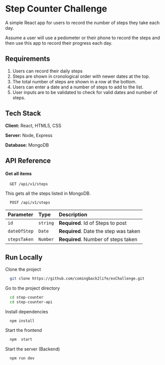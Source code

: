 # Step Counter Challenge

A simple React app for users to record the number of steps they take each day.

Assume a user will use a pedometer or their phone to record the steps and then use this app to record their progress each day.

## Requirements

1. Users can record their daily steps
2. Steps are shown in cronological order with newer dates at the top.
3. The total number of steps are shown in a row at the bottom.
4. Users can enter a date and a number of steps to add to the list.
5. User inputs are to be validated to check for valid dates and number of steps.

## Tech Stack

**Client:** React, HTML5, CSS

**Server:** Node, Express

**Database:** MongoDB

## API Reference

#### Get all items

```http
  GET /api/v1/steps
```

This gets all the steps listed in MongoDB.

```http
  POST /api/v1/steps
```

| Parameter    | Type     | Description                           |
| :----------- | :------- | :------------------------------------ |
| `id`         | `string` | **Required**. Id of Steps to post     |
| `dateOfStep` | `Date`   | **Required**. Date the step was taken |
| `stepsTaken` | `Number` | **Required**. Number of steps taken   |

## Run Locally

Clone the project

```bash
  git clone https://github.com/comingback2life/exChallenge.git
```

Go to the project directory

```bash
  cd step-counter
  cd step-counter-api
```

Install dependencies

```bash
  npm install
```

Start the frontend

```bash
  npm  start
```

Start the server (Backend)

```bash
  npm run dev
```
